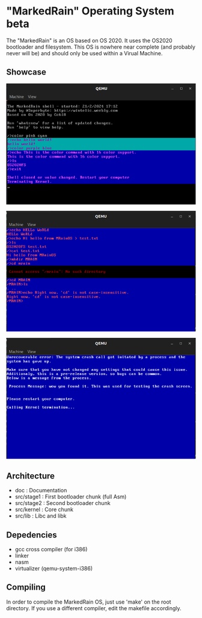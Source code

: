 # "MarkedRain" Operating System beta

The "MarkedRain" is an OS based on OS 2020. It uses the OS2020 bootloader and filesystem.
This OS is nowhere near complete (and probably never will be) and should only be used within a Virual Machine.

## Showcase


![Preview 1](media/preview1.png "MarkedRain OS preview 1")

![Preview 2](media/preview2.png "MarkedRain OS preview 2")

![Preview 3](media/preview3.png "MarkedRain OS preview 3")

## Architecture

- doc : Documentation
- src/stage1 : First bootloader chunk (full Asm)
- src/stage2 : Second bootloader chunk
- src/kernel : Core chunk
- src/lib : Libc and libk

## Depedencies

- gcc cross compiler (for i386)
- linker
- nasm
- virtualizer (qemu-system-i386)

## Compiling

In order to compile the MarkedRain OS, just use 'make' on the root directory. If you use a different compiler, edit the makefile accordingly.